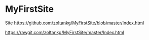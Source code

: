 # MyFirstSite
Site
https://github.com/zoltankg/MyFirstSite/blob/master/Index.html

https://rawgit.com/zoltankg/MyFirstSite/master/Index.html
